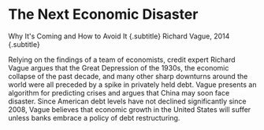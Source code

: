 # The Next Economic Disaster
Why It's Coming and How to Avoid It {.subtitle}
Richard Vague, 2014 {.subtitle}

Relying on the findings of a team of economists, credit expert Richard Vague argues that the Great Depression of the 1930s, the economic collapse of the past decade, and many other sharp downturns around the world were all preceded by a spike in privately held debt. Vague presents an algorithm for predicting crises and argues that China may soon face disaster. Since American debt levels have not declined significantly since 2008, Vague believes that economic growth in the United States will suffer unless banks embrace a policy of debt restructuring.




